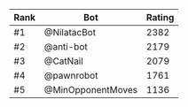 Rank|Bot|Rating
---|---|---
#1|@NilatacBot|2382
#2|@anti-bot|2179
#3|@CatNail|2079
#4|@pawnrobot|1761
#5|@MinOpponentMoves|1136
